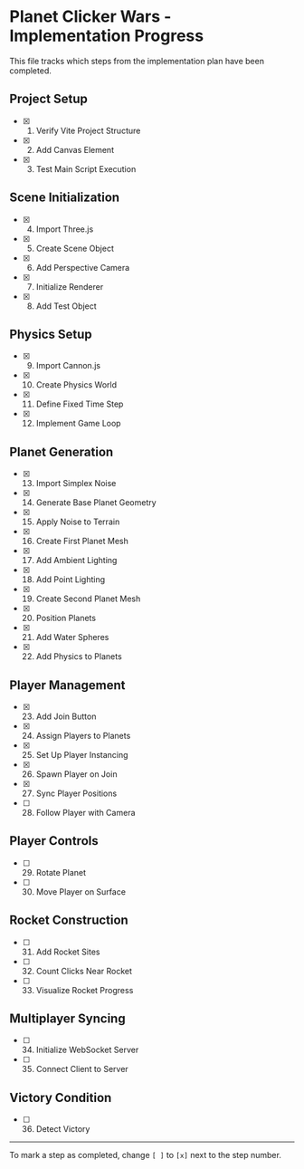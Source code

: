 # Planet Clicker Wars - Implementation Progress

This file tracks which steps from the implementation plan have been completed.

## Project Setup
- [X] 1. Verify Vite Project Structure
- [X] 2. Add Canvas Element
- [X] 3. Test Main Script Execution

## Scene Initialization
- [X] 4. Import Three.js
- [X] 5. Create Scene Object
- [X] 6. Add Perspective Camera
- [X] 7. Initialize Renderer
- [X] 8. Add Test Object

## Physics Setup
- [X] 9. Import Cannon.js
- [X] 10. Create Physics World
- [X] 11. Define Fixed Time Step
- [X] 12. Implement Game Loop

## Planet Generation
- [X] 13. Import Simplex Noise
- [X] 14. Generate Base Planet Geometry
- [X] 15. Apply Noise to Terrain
- [X] 16. Create First Planet Mesh
- [X] 17. Add Ambient Lighting
- [X] 18. Add Point Lighting
- [X] 19. Create Second Planet Mesh
- [X] 20. Position Planets
- [X] 21. Add Water Spheres
- [X] 22. Add Physics to Planets

## Player Management
- [X] 23. Add Join Button
- [X] 24. Assign Players to Planets
- [X] 25. Set Up Player Instancing
- [X] 26. Spawn Player on Join
- [X] 27. Sync Player Positions
- [ ] 28. Follow Player with Camera

## Player Controls
- [ ] 29. Rotate Planet
- [ ] 30. Move Player on Surface

## Rocket Construction
- [ ] 31. Add Rocket Sites
- [ ] 32. Count Clicks Near Rocket
- [ ] 33. Visualize Rocket Progress

## Multiplayer Syncing
- [ ] 34. Initialize WebSocket Server
- [ ] 35. Connect Client to Server

## Victory Condition
- [ ] 36. Detect Victory

---

To mark a step as completed, change `[ ]` to `[x]` next to the step number.
